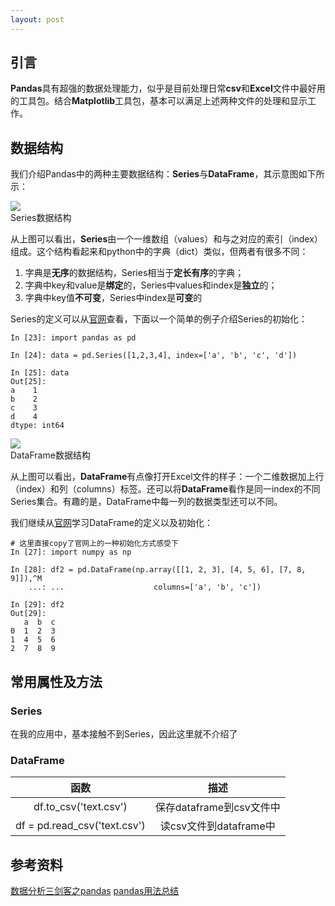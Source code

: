 ```yaml
---
layout: post 
---
```



## 引言

**Pandas**具有超强的数据处理能力，似乎是目前处理日常**csv**和**Excel**文件中最好用的工具包。结合**Matplotlib**工具包，基本可以满足上述两种文件的处理和显示工作。 

## 数据结构

我们介绍Pandas中的两种主要数据结构：**Series**与**DataFrame**，其示意图如下所示：

<div class="fig figcenter">
    <img src="https://imgconvert.csdnimg.cn/aHR0cHM6Ly91cGxvYWQtaW1hZ2VzLmppYW5zaHUuaW8vdXBsb2FkX2ltYWdlcy8xNDI1MDM1OC1jODQxYWI0Y2I3ZmY4OWY4LnBuZw?x-oss-process=image/format,png">
    <div class="figcaption">Series数据结构</div>
</div>

从上图可以看出，**Series**由一个一维数组（values）和与之对应的索引（index）组成。这个结构看起来和python中的字典（dict）类似，但两者有很多不同：
1. 字典是**无序**的数据结构，Series相当于**定长有序**的字典；
2. 字典中key和value是**绑定**的，Series中values和index是**独立**的；
3. 字典中key值**不可变**，Series中index是**可变**的

Series的定义可以从[官网](https://pandas.pydata.org/pandas-docs/stable/reference/api/pandas.Series.html)查看，下面以一个简单的例子介绍Series的初始化：

```
In [23]: import pandas as pd

In [24]: data = pd.Series([1,2,3,4], index=['a', 'b', 'c', 'd'])

In [25]: data
Out[25]:
a    1
b    2
c    3
d    4
dtype: int64
```

<div class="fig figcenter">
    <img src="https://imgconvert.csdnimg.cn/aHR0cHM6Ly91cGxvYWQtaW1hZ2VzLmppYW5zaHUuaW8vdXBsb2FkX2ltYWdlcy8xNDI1MDM1OC01MGRjOWQ1MDdjYTViMTAwLnBuZw?x-oss-process=image/format,png">
    <div class="figcaption">DataFrame数据结构</div>
</div>

从上图可以看出，**DataFrame**有点像打开Excel文件的样子：一个二维数据加上行（index）和列（columns）标签。还可以将**DataFrame**看作是同一index的不同Series集合。有趣的是，DataFrame中每一列的数据类型还可以不同。

我们继续从[官网](https://pandas.pydata.org/pandas-docs/stable/reference/frame.html)学习DataFrame的定义以及初始化：
```
# 这里直接copy了官网上的一种初始化方式感受下
In [27]: import numpy as np

In [28]: df2 = pd.DataFrame(np.array([[1, 2, 3], [4, 5, 6], [7, 8, 9]]),^M
    ...: ...                    columns=['a', 'b', 'c'])

In [29]: df2
Out[29]:
   a  b  c
0  1  2  3
1  4  5  6
2  7  8  9
```

## 常用属性及方法

### Series

在我的应用中，基本接触不到Series，因此这里就不介绍了

### DataFrame

函数|描述
:-:|:-:
df.to_csv('text.csv') | 保存dataframe到csv文件中
df = pd.read_csv('text.csv') | 读csv文件到dataframe中


## 参考资料

[数据分析三剑客之pandas](https://www.cnblogs.com/peng104/p/10398490.html)
[pandas用法总结](https://blog.csdn.net/yiyele/article/details/80605909)
